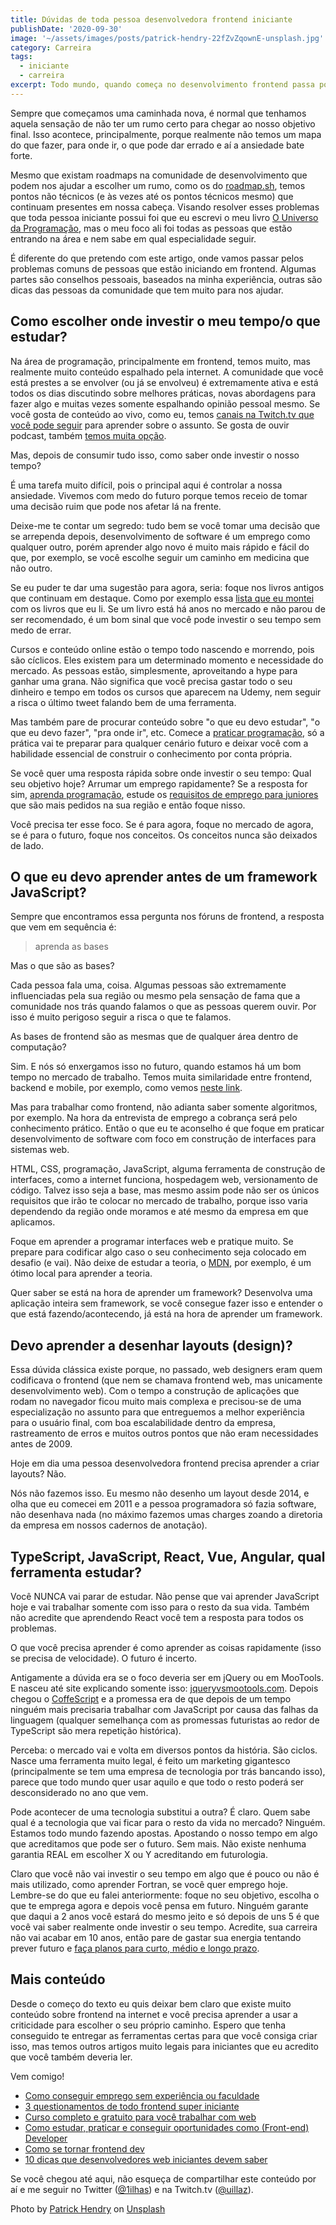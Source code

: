 ```yaml
---
title: Dúvidas de toda pessoa desenvolvedora frontend iniciante
publishDate: '2020-09-30'
image: '~/assets/images/posts/patrick-hendry-22fZvZqownE-unsplash.jpg'
category: Carreira
tags:
  - iniciante
  - carreira
excerpt: Todo mundo, quando começa no desenvolvimento frontend passa por algumas questões que podem parecer simples, mas tiram o nosso sono
---
```


Sempre que começamos uma caminhada nova, é normal que tenhamos aquela sensação de não ter um rumo certo para chegar ao nosso objetivo final. Isso acontece, principalmente, porque realmente não temos um mapa do que fazer, para onde ir, o que pode dar errado e aí a ansiedade bate forte.

Mesmo que existam roadmaps na comunidade de desenvolvimento que podem nos ajudar a escolher um rumo, como os do [roadmap.sh](http://roadmap.sh/), temos pontos não técnicos (e às vezes até os pontos técnicos mesmo) que continuam presentes em nossa cabeça. Visando resolver esses problemas que toda pessoa iniciante possui foi que eu escrevi o meu livro [O Universo da Programação](https://www.casadocodigo.com.br/products/livro-universo-programacao), mas o meu foco ali foi todas as pessoas que estão entrando na área e nem sabe em qual especialidade seguir.

É diferente do que pretendo com este artigo, onde vamos passar pelos problemas comuns de pessoas que estão iniciando em frontend. Algumas partes são conselhos pessoais, baseados na minha experiência, outras são dicas das pessoas da comunidade que tem muito para nos ajudar.

## <a name='Comoescolherondeinvestiromeutempooqueestudar'></a>Como escolher onde investir o meu tempo/o que estudar?

Na área de programação, principalmente em frontend, temos muito, mas realmente muito conteúdo espalhado pela internet. A comunidade que você está prestes a se envolver (ou já se envolveu) é extremamente ativa e está todos os dias discutindo sobre melhores práticas, novas abordagens para fazer algo e muitas vezes somente espalhando opinião pessoal mesmo.
Se você gosta de conteúdo ao vivo, como eu, temos [canais na Twitch.tv que você pode seguir](/posts/recomendacao-canais-twitch-para-programadores/) para aprender sobre o assunto. Se gosta de ouvir podcast, também [temos muita opção](/posts/recomendações-de-podcasts-variados-para-programadores-de-todos-os-níveis/).

Mas, depois de consumir tudo isso, como saber onde investir o nosso tempo?

É uma tarefa muito difícil, pois o principal aqui é controlar a nossa ansiedade. Vivemos com medo do futuro porque temos receio de tomar uma decisão ruim que pode nos afetar lá na frente.

Deixe-me te contar um segredo: tudo bem se você tomar uma decisão que se arrependa depois, desenvolvimento de software é um emprego como qualquer outro, porém aprender algo novo é muito mais rápido e fácil do que, por exemplo, se você escolhe seguir um caminho em medicina que não outro.

Se eu puder te dar uma sugestão para agora, seria: foque nos livros antigos que continuam em destaque. Como por exemplo essa [lista que eu montei](/posts/livros-que-todo-programador-iniciante-deveria-ler/) com os livros que eu li. Se um livro está há anos no mercado e não parou de ser recomendado, é um bom sinal que você pode investir o seu tempo sem medo de errar.

Cursos e conteúdo online estão o tempo todo nascendo e morrendo, pois são cíclicos. Eles existem para um determinado momento e necessidade do mercado. As pessoas estão, simplesmente, aproveitando a hype para ganhar uma grana. Não significa que você precisa gastar todo o seu dinheiro e tempo em todos os cursos que aparecem na Udemy, nem seguir a risca o último tweet falando bem de uma ferramenta.

Mas também pare de procurar conteúdo sobre "o que eu devo estudar", "o que eu devo fazer", "pra onde ir", etc. Comece a [praticar programação](/posts/pare-de-procurar-conteúdo-e-comece-a-praticar-você-pode-estar-bloqueado-pela-paralisia-por-análise/), só a prática vai te preparar para qualquer cenário futuro e deixar você com a habilidade essencial de construir o conhecimento por conta própria.

Se você quer uma resposta rápida sobre onde investir o seu tempo: Qual seu objetivo hoje? Arrumar um emprego rapidamente? Se a resposta for sim, [aprenda programação](/posts/por-onde-começar-para-aprender-e-trabalhar-com-programação/), estude os [requisitos de emprego para juniores](/posts/como-ser-o-programador-junior-que-toda-empresa-quer-contratar/) que são mais pedidos na sua região e então foque nisso.

Você precisa ter esse foco. Se é para agora, foque no mercado de agora, se é para o futuro, foque nos conceitos. Os conceitos nunca são deixados de lado.

## <a name='OqueeudevoaprenderantesdeumframeworkJavaScript'></a>O que eu devo aprender antes de um framework JavaScript?

Sempre que encontramos essa pergunta nos fóruns de frontend, a resposta que vem em sequência é:

> aprenda as bases

Mas o que são as bases?

Cada pessoa fala uma, coisa. Algumas pessoas são extremamente influenciadas pela sua região ou mesmo pela sensação de fama que a comunidade nos trás quando falamos o que as pessoas querem ouvir. Por isso é muito perigoso seguir a risca o que te falamos.

As bases de frontend são as mesmas que de qualquer área dentro de computação?

Sim. E nós só enxergamos isso no futuro, quando estamos há um bom tempo no mercado de trabalho. Temos muita similaridade entre frontend, backend e mobile, por exemplo, como vemos [neste link](/posts/a-diferença-entre-frontend-backend-e-mobile/).

Mas para trabalhar como frontend, não adianta saber somente algoritmos, por exemplo. Na hora da entrevista de emprego a cobrança será pelo conhecimento prático. Então o que eu te aconselho é que foque em praticar desenvolvimento de software com foco em construção de interfaces para sistemas web.

HTML, CSS, programação, JavaScript, alguma ferramenta de construção de interfaces, como a internet funciona, hospedagem web, versionamento de código. Talvez isso seja a base, mas mesmo assim pode não ser os únicos requisitos que irão te colocar no mercado de trabalho, porque isso varia dependendo da região onde moramos e até mesmo da empresa em que aplicamos.

Foque em aprender a programar interfaces web e pratique muito. Se prepare para codificar algo caso o seu conhecimento seja colocado em desafio (e vai). Não deixe de estudar a teoria, o [MDN](https://developer.mozilla.org/), por exemplo, é um ótimo local para aprender a teoria.

Quer saber se está na hora de aprender um framework? Desenvolva uma aplicação inteira sem framework, se você consegue fazer isso e entender o que está fazendo/acontecendo, já está na hora de aprender um framework.

## <a name='Devoaprenderadesenharlayoutsdesign'></a>Devo aprender a desenhar layouts (design)?

Essa dúvida clássica existe porque, no passado, web designers eram quem codificava o frontend (que nem se chamava frontend web, mas unicamente desenvolvimento web). Com o tempo a construção de aplicações que rodam no navegador ficou muito mais complexa e precisou-se de uma especialização no assunto para que entreguemos a melhor experiência para o usuário final, com boa escalabilidade dentro da empresa, rastreamento de erros e muitos outros pontos que não eram necessidades antes de 2009.

Hoje em dia uma pessoa desenvolvedora frontend precisa aprender a criar layouts? Não.

Nós não fazemos isso. Eu mesmo não desenho um layout desde 2014, e olha que eu comecei em 2011 e a pessoa programadora só fazia software, não desenhava nada (no máximo fazemos umas charges zoando a diretoria da empresa em nossos cadernos de anotação).

## <a name='TypeScriptJavaScriptReactVueAngularqualferramentaestudar'></a>TypeScript, JavaScript, React, Vue, Angular, qual ferramenta estudar?

Você NUNCA vai parar de estudar. Não pense que vai aprender JavaScript hoje e vai trabalhar somente com isso para o resto da sua vida. Também não acredite que aprendendo React você tem a resposta para todos os problemas.

O que você precisa aprender é como aprender as coisas rapidamente (isso se precisa de velocidade). O futuro é incerto.

Antigamente a dúvida era se o foco deveria ser em jQuery ou em MooTools. E nasceu até site explicando somente isso: [jqueryvsmootools.com](http://www.jqueryvsmootools.com/). Depois chegou o [CoffeScript](https://coffeescript.org/) e a promessa era de que depois de um tempo ninguém mais precisaria trabalhar com JavaScript por causa das falhas da linguagem (qualquer semelhança com as promessas futuristas ao redor de TypeScript são mera repetição histórica).

Perceba: o mercado vai e volta em diversos pontos da história. São ciclos. Nasce uma ferramenta muito legal, é feito um marketing gigantesco (principalmente se tem uma empresa de tecnologia por trás bancando isso), parece que todo mundo quer usar aquilo e que todo o resto poderá ser desconsiderado no ano que vem.

Pode acontecer de uma tecnologia substitui a outra? É claro. Quem sabe qual é a tecnologia que vai ficar para o resto da vida no mercado? Ninguém. Estamos todo mundo fazendo apostas. Apostando o nosso tempo em algo que acreditamos que pode ser o futuro. Sem mais. Não existe nenhuma garantia REAL em escolher X ou Y acreditando em futurologia.

Claro que você não vai investir o seu tempo em algo que é pouco ou não é mais utilizado, como aprender Fortran, se você quer emprego hoje. Lembre-se do que eu falei anteriormente: foque no seu objetivo, escolha o que te emprega agora e depois você pensa em futuro. Ninguém garante que daqui a 2 anos você estará do mesmo jeito e só depois de uns 5 é que você vai saber realmente onde investir o seu tempo. Acredite, sua carreira não vai acabar em 10 anos, então pare de gastar sua energia tentando prever futuro e [faça planos para curto, médio e longo prazo](/posts/criando-nosso-plano-de-carreira-e-assumindo-o-controle-do-nosso-futuro-profissional/).

## <a name='Maiscontedo'></a>Mais conteúdo

Desde o começo do texto eu quis deixar bem claro que existe muito conteúdo sobre frontend na internet e você precisa aprender a usar a criticidade para escolher o seu próprio caminho. Espero que tenha conseguido te entregar as ferramentas certas para que você consiga criar isso, mas temos outros artigos muito legais para iniciantes que eu acredito que você também deveria ler.

Vem comigo!

- [Como conseguir emprego sem experiência ou faculdade](/posts/guia-conseguir-emprego-programação-sem-experiência-faculdade/)
- [3 questionamentos de todo frontend super iniciante](https://medium.com/reprogramabr/3-questionamentos-de-todo-front-end-super-iniciante-ebbd9c5ef83c)
- [Curso completo e gratuito para você trabalhar com web](http://freecodecamp.org/)
- [Como estudar, praticar e conseguir oportunidades como (Front-end) Developer](https://www.felipefialho.com/blog/como-estudar-praticar-e-conseguir-oportunidades-como-front-end-developer/)
- [Como se tornar frontend dev](https://willianjusten.com.br/como-se-tornar-um-desenvolvedor-front-end)
- [10 dicas que desenvolvedores web iniciantes devem saber](https://desenvolvimentoparaweb.com/miscelanea/10-dicas-desenvolvedores-web-iniciantes-devem-saber/)

Se você chegou até aqui, não esqueça de compartilhar este conteúdo por aí e me seguir no Twitter ([@1ilhas](https://twitter.com/1ilhas)) e na Twitch.tv ([@uillaz](https://twitch.tv/1ilhas)).

<span>Photo by <a href="https://unsplash.com/@worldsbetweenlines?utm_source=unsplash&amp;utm_medium=referral&amp;utm_content=creditCopyText">Patrick Hendry</a> on <a href="https://unsplash.com/?utm_source=unsplash&amp;utm_medium=referral&amp;utm_content=creditCopyText">Unsplash</a></span>
